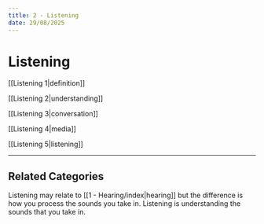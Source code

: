```yaml
---
title: 2 - Listening
date: 29/08/2025
---
```

# Listening 

[[Listening 1|definition]]

[[Listening 2|understanding]]

[[Listening 3|conversation]]

[[Listening 4|media]]

[[Listening 5|listening]]

---

## Related Categories

Listening may relate to [[1 - Hearing/index|hearing]] but the difference is how you process the sounds you take in. Listening is understanding the sounds that you take in.


